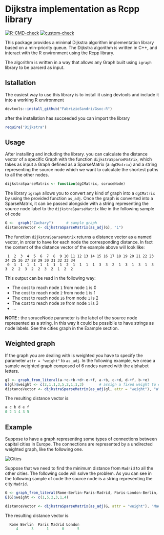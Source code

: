 #  Dijkstra implementation as Rcpp library

[![R-CMD-check](https://github.com/FabrizioSandri/Gsoc-R/workflows/R-CMD-check/badge.svg)](https://github.com/FabrizioSandri/Gsoc-R/actions)
[![custom-check](https://github.com/FabrizioSandri/Gsoc-R/workflows/custom-check/badge.svg)](https://github.com/FabrizioSandri/Gsoc-R/actions)

This package provides a minimal Dijkstra algorithm implementation library based on a min-priority queue.
The Dijkstra algorithm is written in C++, and interact with the R environment using the Rcpp library.

The algorithm is written in a way that allows any Graph built using `igraph` library to be parserd as input.

## Istallation
The easiest way to use this library is to install it using devtools and include it into a working R environment
```R
devtools::install_github("FabrizioSandri/Gsoc-R")
```
after the installation has succeeded you can import the library
```R
require("Dijkstra")
```

## Usage
After installing and including the library. you can calculate the distance vector of a specific Graph with the function `dijkstraSparseMatrix`, which takes as input a Graph defined as a SparseMatrix (a `dgCMatrix`) and a string representing the source node which we want to calculate the shortest paths to all the other nodes.
```R
dijkstraSparseMatrix <- function(dgCMatrix, soruceNode)
```

The library `igraph` allows you to convert any kind of graph into a `dgCMatrix` by using the provided function `as_adj`. Once the graph is converted into a SparseMatrix, it can be passed alongside with a string representing the source node label to the `dijkstraSparseMatrix` like in the following sample of code
```R
G <-  graph("Zachary")      # sample graph
distanceVector <- dijkstraSparseMatrix(as_adj(G), "1")
```

The function `dijkstraSparseMatrix` returns a distance vector as a named vector, in order to have for each node the  corresponding distance. In fact the content of the distance vector of the example above will look like:
```
 1  2  3  4  5  6  7  8  9 10 11 12 13 14 15 16 17 18 19 20 21 22 23 24 25 26 27 28 29 30 31 32 33 34 
 0  1  1  1  1  1  1  1  1  2  1  1  1  1  3  3  2  1  3  1  3  1  3  3  2  2  3  2  2  3  2  1  2  2 
```
This output can be read in the following way:
* The cost to reach node `1` from node `1` is 0
* The cost to reach node `2` from node `1` is 1
* The cost to reach node `26` from node `1` is 2
* The cost to reach node `30` from node `1` is 3
* ...

**NOTE :** the soruceNode parameter is the label of the source node represented as a string. In this way it could be possibile to have strings as node labels. See the cities graph in the Example section. 

## Weighted graph
If the graph you are dealing with is weighted you have to specify the parameter `attr = "weight"` to `as_adj`. In the following example, we creae a sample weighted graph composed of 6 nodes named with the alphabet letters.
```R
gl <- graph_from_literal(a-+c-+b-+d+-e-+f, a-+b, c-+d, d-+f, b-+e)
E(gl)$weight <- c(2,1,1,3,5,2,1,1,3)       # assign a fixed weight to each edge
distanceVector <- dijkstraSparseMatrix(as_adj(gl, attr = "weight"), "a")
```
The resulting distance vector is
```R
a c b d e f 
0 2 1 4 3 5 
```

## Example
Suppose to have a graph representing some types of connections between capital cities in Europe. The connections are represented by a undirected weighted graph, like the following one. 

![Cities](https://i.postimg.cc/zDpZXg4F/graph.png)

Suppose that we need to find the minimum distance from `Madrid` to all the other cities. The following code will solve the problem. As you can see in the following sample of code the source node is a string representing the city `Madrid`.
```R
G <- graph_from_literal(Rome-Berlin-Paris-Madrid, Paris-London-Berlin, Rome-Madrid) 
E(G)$weight <- c(1,5,2,3,1,4)

distanceVector <- dijkstraSparseMatrix(as_adj(G, attr = "weight"), "Madrid")
```
The resulting distance vector is
```R
  Rome Berlin  Paris Madrid London 
     4      3      1      0      5
```
